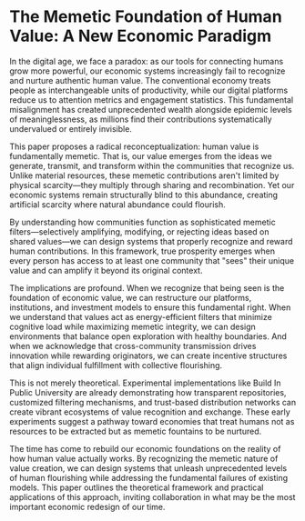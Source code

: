 # The Memetic Foundation of Human Value: A New Economic Paradigm

In the digital age, we face a paradox: as our tools for connecting humans grow more powerful, our economic systems increasingly fail to recognize and nurture authentic human value. The conventional economy treats people as interchangeable units of productivity, while our digital platforms reduce us to attention metrics and engagement statistics. This fundamental misalignment has created unprecedented wealth alongside epidemic levels of meaninglessness, as millions find their contributions systematically undervalued or entirely invisible.

This paper proposes a radical reconceptualization: human value is fundamentally memetic. That is, our value emerges from the ideas we generate, transmit, and transform within the communities that recognize us. Unlike material resources, these memetic contributions aren't limited by physical scarcity—they multiply through sharing and recombination. Yet our economic systems remain structurally blind to this abundance, creating artificial scarcity where natural abundance could flourish.

By understanding how communities function as sophisticated memetic filters—selectively amplifying, modifying, or rejecting ideas based on shared values—we can design systems that properly recognize and reward human contributions. In this framework, true prosperity emerges when every person has access to at least one community that "sees" their unique value and can amplify it beyond its original context.

The implications are profound. When we recognize that being seen is the foundation of economic value, we can restructure our platforms, institutions, and investment models to ensure this fundamental right. When we understand that values act as energy-efficient filters that minimize cognitive load while maximizing memetic integrity, we can design environments that balance open exploration with healthy boundaries. And when we acknowledge that cross-community transmission drives innovation while rewarding originators, we can create incentive structures that align individual fulfillment with collective flourishing.

This is not merely theoretical. Experimental implementations like Build In Public University are already demonstrating how transparent repositories, customized filtering mechanisms, and trust-based distribution networks can create vibrant ecosystems of value recognition and exchange. These early experiments suggest a pathway toward economies that treat humans not as resources to be extracted but as memetic fountains to be nurtured.

The time has come to rebuild our economic foundations on the reality of how human value actually works. By recognizing the memetic nature of value creation, we can design systems that unleash unprecedented levels of human flourishing while addressing the fundamental failures of existing models. This paper outlines the theoretical framework and practical applications of this approach, inviting collaboration in what may be the most important economic redesign of our time.
